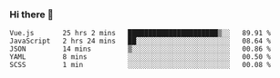 ### Hi there 👋

<!--
**xin-code/Xin-code** is a ✨ _special_ ✨ repository because its `README.md` (this file) appears on your GitHub profile.

Here are some ideas to get you started:
<!--START_SECTION:waka-->
```text
Vue.js       25 hrs 2 mins   ██████████████████████▒░░   89.91 % 
JavaScript   2 hrs 24 mins   ██░░░░░░░░░░░░░░░░░░░░░░░   08.64 % 
JSON         14 mins         ▒░░░░░░░░░░░░░░░░░░░░░░░░   00.86 % 
YAML         8 mins          ░░░░░░░░░░░░░░░░░░░░░░░░░   00.50 % 
SCSS         1 min           ░░░░░░░░░░░░░░░░░░░░░░░░░   00.08 % 
```
<!--END_SECTION:waka-->
